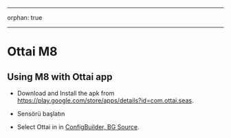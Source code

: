 - - -
orphan: true
- - -

# Ottai M8


## Using M8 with Ottai app

-   Download and Install the apk from <https://play.google.com/store/apps/details?id=com.ottai.seas>.

-   Sensörü başlatın

- Select Ottai in in [ConfigBuilder, BG Source](#Config-Builder-bg-source).

